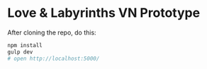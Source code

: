 # Love & Labyrinths VN Prototype

After cloning the repo, do this:

```sh
npm install
gulp dev
# open http://localhost:5000/
```

